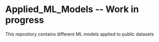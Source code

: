 # Applied_ML_Models --  Work in progress

This repository contains different ML models applied to public datasets

